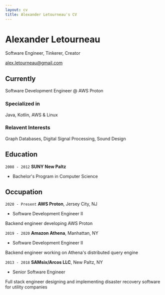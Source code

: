 ```yaml
---
layout: cv
title: Alexander Letourneau's CV
---
```

# Alexander Letourneau
Software Engineer, Tinkerer, Creator

<div id="webaddress">
<a href="alex.letourneau@gmail.com">alex.letourneau@gmail.com</a>
</div>


## Currently

Software Development Engineer @ AWS Proton

### Specialized in

Java, Kotlin, AWS & Linux


### Relavent Interests

Graph Databases, Digital Signal Processing, Sound Design


## Education

`2008 - 2012`
__SUNY New Paltz__

- Bachelor's Program in Computer Science


## Occupation

`2020 - Present`
__AWS Proton__, Jersey City, NJ

- Software Development Engineer II

Backend engineer developing AWS Proton


`2019 - 2020`
__Amazon Athena__, Manhattan, NY

- Software Development Engineer II

Backend engineer working on Athena's distributed query engine


`2013 - 2018`
__SAMsix/Arcos LLC__, New Paltz, NY

- Senior Software Engineer

Full stack engineer designing and implementing disaster recovery software for utility companies


<!-- ### Footer

Last updated: September 2021 -->


